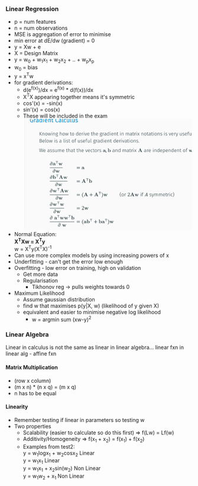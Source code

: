 ### Linear Regression

* p = num features
* n = num observations
* MSE is aggregation of error to minimise
* min error at dE/dw (gradient) = 0 
* y = Xw + e  
* X = Design Matrix
* y = w<sub>0</sub> + w<sub>1</sub>x<sub>1</sub> + w<sub>2</sub>x<sub>2</sub> + .. + w<sub>p</sub>x<sub>p</sub>
* w<sub>0</sub> = bias
* y = x<sup>T</sup>w
* for gradient derivations:
  * d(e<sup>f(x)</sup>)/dx = e<sup>f(x)</sup> * d(f(x))/dx  
  * X<sup>T</sup>X appearing together means it's symmetric
  * cos'(x) = -sin(x)
  * sin'(x) = cos(x)
  * These will be included in the exam 
  ![alt text](https://github.com/evebyrne/5C16/blob/master/notes/gradient_calc.png)
* Normal Equation:  
   **X<sup>T</sup>Xw = X<sup>T</sup>y**  
   w = X<sup>T</sup>y(X<sup>T</sup>X)<sup>-1</sup>
* Can use more complex models by using increasing powers of x
* Underfitting - can't get the error low enough
* Overfitting - low error on training, high on validation
  * Get more data
  * Regularisation
    * Tikhonov reg -> pulls weights towards 0 
* Maximum Likelihood
  * Assume gaussian distribution
  * find w that maximises p(y|X, w) (likelihood of y given X)
  * equivalent and easier to minimise negative log likelihood
    * w = argmin sum (xw-y)<sup>2</sup>

### Linear Algebra
Linear in calculus is not the same as linear in linear algebra...
linear fxn in linear alg - affine fxn
#### Matrix Multiplication

* (row x column)
* (m x n) * (n x q) = (m x q)
* n has to be equal 

#### Linearity
* Remember testing if linear in parameters so testing w 
* Two properties
  * Scalability (easier to calculate so do this first) => f(Lw) = Lf(w)
  * Additivity/Homogeneity => f(x<sub>1</sub> + x<sub>2</sub>) = f(x<sub>1</sub>) + f(x<sub>2</sub>)
  * Examples from test2:  
  y = w<sub>1</sub>logx<sub>1</sub> + w<sub>2</sub>cosx<sub>2</sub> Linear  
  y = w<sub>1</sub>x<sub>1</sub> Linear  
  y = w<sub>1</sub>x<sub>1</sub> + x<sub>2</sub>sin(w<sub>2</sub>) Non Linear  \
  y = w<sub>1</sub>w<sub>2</sub> + x<sub>1</sub> Non Linear
  
